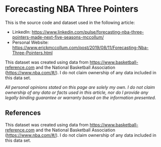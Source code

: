 # Forecasting NBA Three Pointers
This is the source code and dataset used in the following article:
- LinkedIn: https://www.linkedin.com/pulse/forecasting-nba-three-pointers-made-next-five-seasons-mccollum/
- Personal Website: https://www.erickmccollum.com/post/2019/08/11/Forecasting-Nba-Three-Pointers.html

This dataset was created using data from https://www.basketball-reference.com and the National Basketball Association (https://www.nba.com/#/). I do not claim ownership of any data included in this data set.

*All personal opinions stated on this page are solely my own. I do not claim ownership of any data or facts used in this article, nor do I provide any legally binding guarantee or warranty based on the information presented.*

## References
This dataset was created using data from https://www.basketball-reference.com and the National Basketball Association (https://www.nba.com/#/). I do not claim ownership of any data included in this data set.